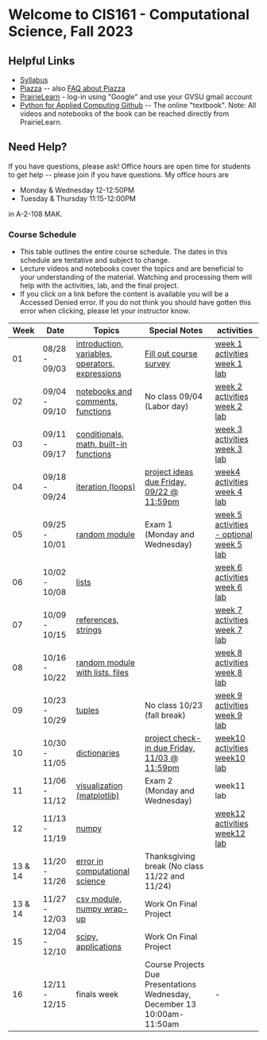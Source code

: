# Welcome to CIS161 - Computational Science, Fall 2023

## Helpful Links

- [Syllabus](syllabus.md)
- [Piazza](https://piazza.com/gvsu/fall2023/cis161) -- also [FAQ about Piazza](piazza-faq.md)
- [PrairieLearn](https://us.prairielearn.com/pl/course_instance/137200) - log-in
  using "Google" and use your GVSU gmail account
- [Python for Applied Computing Github](https://github.com/dickinson0718/python-for-applied-computing) -- The online "textbook". Note: All videos and notebooks of the book can be reached directly from PrairieLearn.

## Need Help?

If you have questions, please ask! Office hours are open time for students
to get help -- please join if you have questions. My office hours are

- Monday & Wednesday 12-12:50PM
- Tuesday & Thursday 11:15-12:00PM

in A-2-108 MAK.

### Course Schedule

- This table outlines the entire course schedule. The dates in this schedule are tentative and subject to change.
- Lecture videos and notebooks cover the topics and are beneficial to your understanding of the material. Watching and processing them will help with the activities, lab, and the final project.
- If you click on a link before the content is available you will be a Accessed Denied error. If you do not think you should have gotten this error when clicking, please let your instructor know.
<!---
Minilab links will be added prior to the start of class.)
--->

| Week    | Date          | Topics                                                                                                                      | Special Notes                                                                                                            | activities                                                                                                                                                                                           |
| ------- | ------------- | --------------------------------------------------------------------------------------------------------------------------- | ------------------------------------------------------------------------------------------------------------------------ | ---------------------------------------------------------------------------------------------------------------------------------------------------------------------------------------------------- |
| 01      | 08/28 - 09/03 | [introduction, variables, operators, expressions](https://us.prairielearn.com/pl/course_instance/137200/assessment/2352463) | [Fill out course survey](https://forms.gle/vio5zpvJxfiqnr766)                                                            | [week 1 activities](https://us.prairielearn.com/pl/course_instance/137200/assessment/2352423) <br> [week 1 lab](https://us.prairielearn.com/pl/course_instance/137200/assessment/2352437)            |
| 02      | 09/04 - 09/10 | [notebooks and comments, functions](https://us.prairielearn.com/pl/course_instance/137200/assessment/2352464)               | No class 09/04 (Labor day) <br>                                                                                          | [week 2 activities](https://us.prairielearn.com/pl/course_instance/137200/assessment/2352426) <br> [week 2 lab](https://us.prairielearn.com/pl/course_instance/137200/assessment/2352441)            |
| 03      | 09/11 - 09/17 | [conditionals, math, built-in functions](https://us.prairielearn.com/pl/course_instance/137200/assessment/2352465)          |                                                                                                                          | [week 3 activities](https://us.prairielearn.com/pl/course_instance/137200/assessment/2352427) <br> [week 3 lab](https://us.prairielearn.com/pl/course_instance/137200/assessment/2352442)            |
| 04      | 09/18 - 09/24 | [iteration (loops)](https://us.prairielearn.com/pl/course_instance/137200/assessment/2352466)                               | [project ideas due Friday, 09/22 @ 11:59pm](https://us.prairielearn.com/pl/course_instance/137200/assessment/2352457)    | [week4 activities](https://us.prairielearn.com/pl/course_instance/137200/assessment/2352429) <br> [week 4 lab](https://us.prairielearn.com/pl/course_instance/137200/assessment/2352443)             |
| 05      | 09/25 - 10/01 | [random module](https://us.prairielearn.com/pl/course_instance/137200/assessment/2352467)                                   | Exam 1 (Monday and Wednesday)                                                                                            | [week 5 activities - optional](https://us.prairielearn.com/pl/course_instance/137200/assessment/2352430) <br> [week 5 lab](https://us.prairielearn.com/pl/course_instance/137200/assessment/2352444) |
| 06      | 10/02 - 10/08 | [lists](https://us.prairielearn.com/pl/course_instance/137200/assessment/2352468)                                           |                                                                                                                          | [week 6 activities](https://us.prairielearn.com/pl/course_instance/137200/assessment/2352431) <br> [week 6 lab](https://us.prairielearn.com/pl/course_instance/137200/assessment/2352445)            |
| 07      | 10/09 - 10/15 | [references, strings](https://us.prairielearn.com/pl/course_instance/137200/assessment/2352469)                             |                                                                                                                          | [week 7 activities](https://us.prairielearn.com/pl/course_instance/137200/assessment/2352432) <br> [week 7 lab](https://us.prairielearn.com/pl/course_instance/137200/assessment/2352446)            |
| 08      | 10/16 - 10/22 | [random module with lists, files](https://us.prairielearn.com/pl/course_instance/137200/assessment/2352470)                 |                                                                                                                          | [week 8 activities](https://us.prairielearn.com/pl/course_instance/137200/assessment/2352433) <br> [week 8 lab](https://us.prairielearn.com/pl/course_instance/137200/assessment/2352447)            |
| 09      | 10/23 - 10/29 | [tuples](https://us.prairielearn.com/pl/course_instance/137200/assessment/2352471)                                          | No class 10/23 (fall break)                                                                                              | [week 9 activities](https://us.prairielearn.com/pl/course_instance/137200/assessment/2352434) <br> [week 9 lab](https://us.prairielearn.com/pl/course_instance/137200/assessment/2352448)            |
| 10      | 10/30 - 11/05 | [dictionaries](https://us.prairielearn.com/pl/course_instance/137200/assessment/2352458)                                    | [project check-in due Friday, 11/03 @ 11:59pm](https://us.prairielearn.com/pl/course_instance/137200/assessment/2352455) | [week10 activities](https://us.prairielearn.com/pl/course_instance/137200/assessment/2352424) <br> [week10 lab](https://us.prairielearn.com/pl/course_instance/137200/assessment/2352438)            |
| 11      | 11/06 - 11/12 | [visualization (matplotlib)](https://us.prairielearn.com/pl/course_instance/137200/assessment/2352459)                      | Exam 2 (Monday and Wednesday)                                                                                            | week11 lab                                                                                                                                                                                           |
| 12      | 11/13 - 11/19 | [numpy](https://us.prairielearn.com/pl/course_instance/137200/assessment/2352460)                                           |                                                                                                                          | [week12 activities](https://us.prairielearn.com/pl/course_instance/137200/assessment/2352425) <br> [week12 lab](https://us.prairielearn.com/pl/course_instance/137200/assessment/2352440)            |
| 13 & 14 | 11/20 - 11/26 | [error in computational science](https://us.prairielearn.com/pl/course_instance/137200/assessment/2352461) <br>             | Thanksgiving break (No class 11/22 and 11/24)                                                                            |                                                                                                                                                                                                      |
| 13 & 14 | 11/27 - 12/03 | [csv module, numpy wrap-up](https://us.prairielearn.com/pl/course_instance/137200/assessment/2352461)                       | Work On Final Project                                                                                                    |                                                                                                                                                                                                      |
| 15      | 12/04 - 12/10 | [scipy, applications](https://us.prairielearn.com/pl/course_instance/137200/assessment/2352462)                             | Work On Final Project                                                                                                    |                                                                                                                                                                                                      |
| 16      | 12/11 - 12/15 | finals week                                                                                                                 | Course Projects Due <br> Presentations Wednesday, December 13 10:00am-11:50am                                            | -                                                                                                                                                                                                    |
